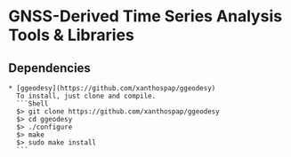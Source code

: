 # GNSS-Derived Time Series Analysis Tools & Libraries

## Dependencies
    * [ggeodesy](https://github.com/xanthospap/ggeodesy)
      To install, just clone and compile.
      ```Shell
      $> git clone https://github.com/xanthospap/ggeodesy
      $> cd ggeodesy
      $> ./configure
      $> make
      $> sudo make install
      ```

